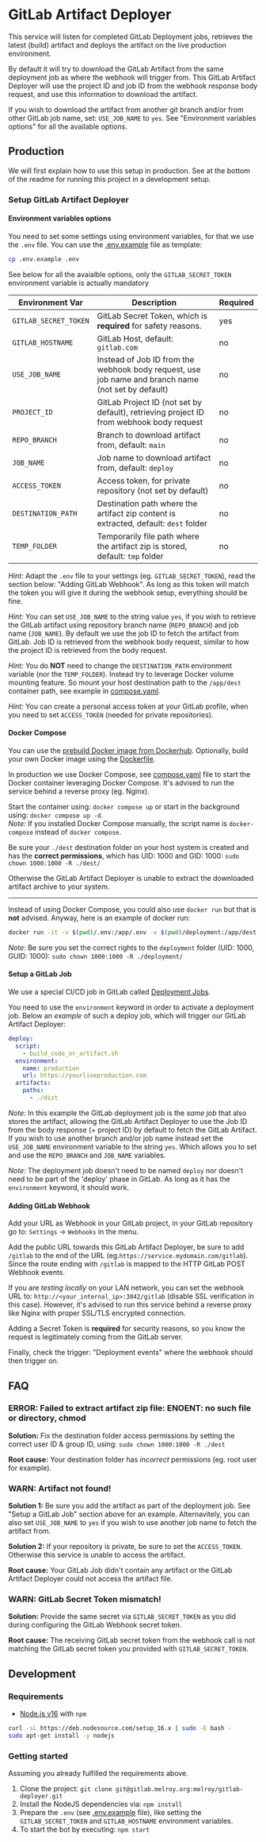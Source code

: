 # GitLab Artifact Deployer

This service will listen for completed GitLab Deployment jobs, retrieves the latest (build) artifact and deploys the artifact on the live production environment.

By default it will try to download the GitLab Artifact from the same deployment job as where the webhook will trigger from. This GitLab Artifact Deployer will use the project ID and job ID from the webhook response body request, and use this information to download the artifact.

If you wish to download the artifact from another git branch and/or from other GitLab job name, set: `USE_JOB_NAME` to `yes`. See "Environment variables options" for all the available options.

## Production

We will first explain how to use this setup in production. See at the bottom of the readme for running this project in a development setup.

### Setup GitLab Artifact Deployer

#### Environment variables options

You need to set some settings using environment variables, for that we use the `.env` file. You can use the [.env.example](.env.example) file as template:

```sh
cp .env.example .env
```

See below for all the avaialble options, only the `GITLAB_SECRET_TOKEN` environment variable is actually mandatory

| Environment Var       | Description                                                                                        | Required |
| --------------------- | -------------------------------------------------------------------------------------------------- | -------- |
| `GITLAB_SECRET_TOKEN` | GitLab Secret Token, which is **required** for safety reasons.                                     | yes      |
| `GITLAB_HOSTNAME`     | GitLab Host, default: `gitlab.com`                                                                 | no       |
| `USE_JOB_NAME`        | Instead of Job ID from the webhook body request, use job name and branch name (not set by default) | no       |
| `PROJECT_ID`          | GitLab Project ID (not set by default), retrieving project ID from webhook body request            | no       |
| `REPO_BRANCH`         | Branch to download artifact from, default: `main`                                                  | no       |
| `JOB_NAME`            | Job name to download artifact from, default: `deploy`                                              | no       |
| `ACCESS_TOKEN`        | Access token, for private repository (not set by default)                                          | no       |
| `DESTINATION_PATH`    | Destination path where the artifact zip content is extracted, default: `dest` folder               | no       |
| `TEMP_FOLDER`         | Temporarily file path where the artifact zip is stored, default: `tmp` folder                      | no       |

_Hint:_ Adapt the `.env` file to your settings (eg. `GITLAB_SECRET_TOKEN`), read the section below: "Adding GitLab Webhook". As long as this token will match the token you will give it during the webhook setup, everything should be fine.

_Hint:_ You can set `USE_JOB_NAME` to the string value `yes`, if you wish to retrieve the GitLab artifact using repository branch name (`REPO_BRANCH`) and job name (`JOB_NAME`). By default we use the job ID to fetch the artifact from GitLab. Job ID is retrieved from the webhook body request, similar to how the project ID is retrieved from the body request.

_Hint:_ You do **NOT** need to change the `DESTINATION_PATH` environment variable (nor the `TEMP_FOLDER`). Instead try to leverage Docker volume mounting feature. So mount your host destination path to the `/app/dest` container path, see example in [compose.yaml](compose.yaml).

_Hint:_ You can create a personal access token at your GitLab profile, when you need to set `ACCESS_TOKEN` (needed for private repositories).

#### Docker Compose

You can use the [prebuild Docker image from Dockerhub](https://hub.docker.com/r/danger89/gitlab-deployer). Optionally, build your own Docker image using the [Dockerfile](Dockerfile).

In production we use Docker Compose, see [compose.yaml](compose.yaml) file to start the Docker container leveraging Docker Compose. It's advised to run the service behind a reverse proxy (eg. Nginx).

Start the container using: `docker compose up` or start in the background using: `docker compose up -d`.  
_Note:_ If you installed Docker Compose manually, the script name is `docker-compose` instead of `docker compose`.

Be sure your `./dest` destination folder on your host system is created and has the **correct permissions**, which has UID: 1000 and GID: 1000: `sudo chown 1000:1000 -R ./dest/`

Otherwise the GitLab Artifact Deployer is unable to extract the downloaded artifact archive to your system.

---

Instead of using Docker Compose, you could also use `docker run` but that is **not** advised. Anyway, here is an example of docker run:

```sh
docker run -it -v $(pwd)/.env:/app/.env -v $(pwd)/deployment:/app/dest -p 3042:3042  --rm danger89/gitlab-deployer:latest
```

_Note:_ Be sure you set the correct rights to the `deployment` folder (UID: 1000, GUID: 1000): `sudo chown 1000:1000 -R ./deployment/`

#### Setup a GitLab Job

We use a special CI/CD job in GitLab called [Deployment Jobs](https://docs.gitlab.com/ee/ci/jobs/index.html#deployment-jobs).

You need to use the `environment` keyword in order to activate a deployment job. Below an _example_ of such a deploy job, which will trigger our GitLab Artifact Deployer:

```yml
deploy:
  script:
    - build_code_or_artifact.sh
  environment:
    name: production
    url: https://yourliveproduction.com
  artifacts:
    paths:
      - ./dist
```

_Note:_ In this example the GitLab deployment job is the _same job_ that also stores the artifact, allowing the GitLab Artifact Deployer to use the Job ID from the body response (+ project ID) by default to fetch the GitLab Artifact. If you wish to use another branch and/or job name instead set the `USE_JOB_NAME` environment variable to the string `yes`. Which allows you to set and use the `REPO_BRANCH` and `JOB_NAME` variables.

_Note:_ The deployment job doesn't need to be named `deploy` nor doesn't need to be part of the 'deploy' phase in GitLab. As long as it has the `environment` keyword, it should work.

#### Adding GitLab Webhook

Add your URL as Webhook in your GitLab project, in your GitLab repository go to: `Settings` -> `Webhooks` in the menu.

Add the public URL towards this GitLab Artifact Deployer, be sure to add `/gitlab` to the end of the URL (eg.`https://service.mydomain.com/gitlab`).  
Since the route ending with `/gitlab` is mapped to the HTTP GitLab POST Webhook events.

If you are _testing locally_ on your LAN network, you can set the webhook URL to: `http://<your_internal_ip>:3042/gitlab` (disable SSL verification in this case). However, it's advised to run this service behind a reverse proxy like Nginx with proper SSL/TLS encrypted connection.

Adding a Secret Token is **required** for security reasons, so you know the request is legitimately coming from the GitLab server.

Finally, check the trigger: "Deployment events" where the webhook should then trigger on.

## FAQ

### ERROR: Failed to extract artifact zip file: ENOENT: no such file or directory, chmod

**Solution:** Fix the destination folder access permissions by setting the correct user ID & group ID, using: `sudo chown 1000:1000 -R ./dest`

**Root cause:** Your destination folder has _incorrect_ permissions (eg. root user for example).

### WARN: Artifact not found!

**Solution 1:** Be sure you add the artifact as part of the deployment job. See "Setup a GitLab Job" section above for an example. Alternavitely, you can also set `USE_JOB_NAME` to `yes` if you wish to use another job name to fetch the artifact from.

**Solution 2:** If your repository is private, be sure to set the `ACCESS_TOKEN`. Otherwise this service is unable to access the artifact.

**Root cause:** Your GitLab Job didn't contain any artifact or the GitLab Artifact Deployer could not access the artifact file.

### WARN: GitLab Secret Token mismatch!

**Solution:** Provide the same secret via `GITLAB_SECRET_TOKEN` as you did during configuring the GitLab Webhook secret token.

**Root cause:** The receiving GitLab secret token from the webhook call is not matching the GitLab secret token you provided with `GITLAB_SECRET_TOKEN`.

## Development

### Requirements

- [Node.js v16](https://nodejs.org/en/download/) with `npm`

```sh
curl -sL https://deb.nodesource.com/setup_16.x | sudo -E bash -
sudo apt-get install -y nodejs
```

### Getting started

Assuming you already fulfilled the requirements above.

1. Clone the project: `git clone git@gitlab.melroy.org:melroy/gitlab-deployer.git`
2. Install the NodeJS dependencies via: `npm install`
3. Prepare the `.env` (see [.env.example](.env.example) file), like setting the `GITLAB_SECRET_TOKEN` and `GITLAB_HOSTNAME` environment variables.
4. To start the bot by executing: `npm start`
